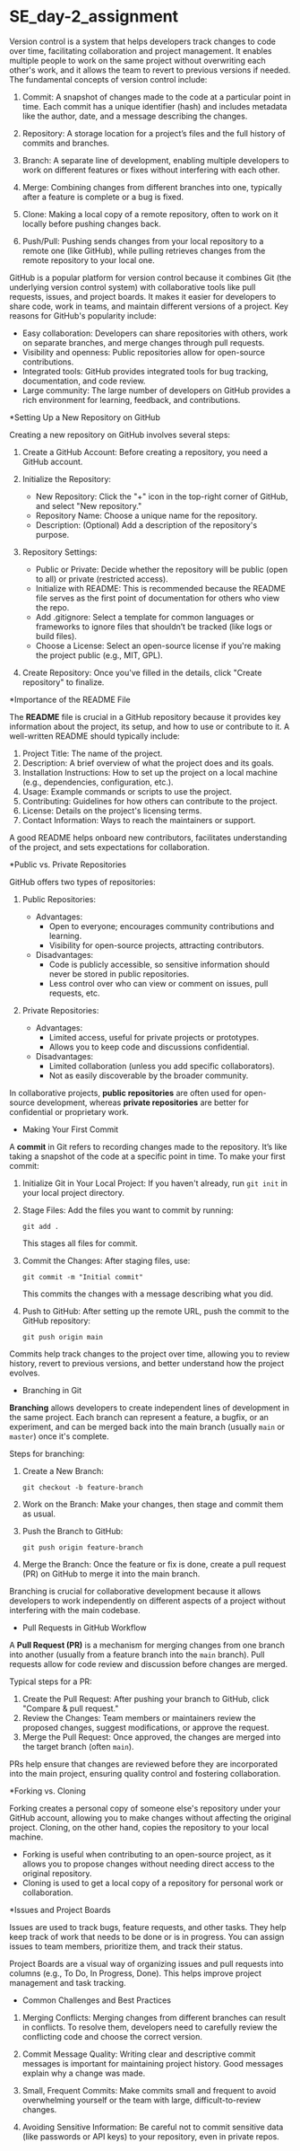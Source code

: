 # SE_day-2_assignment



Version control is a system that helps developers track changes to code over time, facilitating collaboration and project management. It enables multiple people to work on the same project without overwriting each other's work, and it allows the team to revert to previous versions if needed. The fundamental concepts of version control include:

1. Commit: A snapshot of changes made to the code at a particular point in time. Each commit has a unique identifier (hash) and includes metadata like the author, date, and a message describing the changes.
   
2. Repository: A storage location for a project’s files and the full history of commits and branches.

3. Branch: A separate line of development, enabling multiple developers to work on different features or fixes without interfering with each other.

4. Merge: Combining changes from different branches into one, typically after a feature is complete or a bug is fixed.

5. Clone: Making a local copy of a remote repository, often to work on it locally before pushing changes back.

6. Push/Pull: Pushing sends changes from your local repository to a remote one (like GitHub), while pulling retrieves changes from the remote repository to your local one.

GitHub is a popular platform for version control because it combines Git (the underlying version control system) with collaborative tools like pull requests, issues, and project boards. It makes it easier for developers to share code, work in teams, and maintain different versions of a project. Key reasons for GitHub's popularity include:

- Easy collaboration: Developers can share repositories with others, work on separate branches, and merge changes through pull requests.
- Visibility and openness: Public repositories allow for open-source contributions.
- Integrated tools: GitHub provides integrated tools for bug tracking, documentation, and code review.
- Large community: The large number of developers on GitHub provides a rich environment for learning, feedback, and contributions.

*Setting Up a New Repository on GitHub

Creating a new repository on GitHub involves several steps:

1. Create a GitHub Account: Before creating a repository, you need a GitHub account.

2. Initialize the Repository:
   - New Repository: Click the "+" icon in the top-right corner of GitHub, and select "New repository."
   - Repository Name: Choose a unique name for the repository.
   - Description: (Optional) Add a description of the repository's purpose.
   
3. Repository Settings:
   - Public or Private: Decide whether the repository will be public (open to all) or private (restricted access).
   - Initialize with README: This is recommended because the README file serves as the first point of documentation for others who view the repo.
   - Add .gitignore: Select a template for common languages or frameworks to ignore files that shouldn’t be tracked (like logs or build files).
   - Choose a License: Select an open-source license if you're making the project public (e.g., MIT, GPL).

4. Create Repository: Once you've filled in the details, click "Create repository" to finalize.

*Importance of the README File

The **README** file is crucial in a GitHub repository because it provides key information about the project, its setup, and how to use or contribute to it. A well-written README should typically include:

1. Project Title: The name of the project.
2. Description: A brief overview of what the project does and its goals.
3. Installation Instructions: How to set up the project on a local machine (e.g., dependencies, configuration, etc.).
4. Usage: Example commands or scripts to use the project.
5. Contributing: Guidelines for how others can contribute to the project.
6. License: Details on the project's licensing terms.
7. Contact Information: Ways to reach the maintainers or support.

A good README helps onboard new contributors, facilitates understanding of the project, and sets expectations for collaboration.

*Public vs. Private Repositories

GitHub offers two types of repositories:

1. Public Repositories:
   - Advantages:
     - Open to everyone; encourages community contributions and learning.
     - Visibility for open-source projects, attracting contributors.
   - Disadvantages:
     - Code is publicly accessible, so sensitive information should never be stored in public repositories.
     - Less control over who can view or comment on issues, pull requests, etc.
  
2. Private Repositories:
   - Advantages:
     - Limited access, useful for private projects or prototypes.
     - Allows you to keep code and discussions confidential.
   - Disadvantages:
     - Limited collaboration (unless you add specific collaborators).
     - Not as easily discoverable by the broader community.

In collaborative projects, **public repositories** are often used for open-source development, whereas **private repositories** are better for confidential or proprietary work.

* Making Your First Commit

A **commit** in Git refers to recording changes made to the repository. It’s like taking a snapshot of the code at a specific point in time. To make your first commit:

1. Initialize Git in Your Local Project: If you haven't already, run `git init` in your local project directory.
   
2. Stage Files: Add the files you want to commit by running:
   ```
   git add .
   ```
   This stages all files for commit.

3. Commit the Changes: After staging files, use:
   ```
   git commit -m "Initial commit"
   ```
   This commits the changes with a message describing what you did.

4. Push to GitHub: After setting up the remote URL, push the commit to the GitHub repository:
   ```
   git push origin main
   ```

Commits help track changes to the project over time, allowing you to review history, revert to previous versions, and better understand how the project evolves.

* Branching in Git

**Branching** allows developers to create independent lines of development in the same project. Each branch can represent a feature, a bugfix, or an experiment, and can be merged back into the main branch (usually `main` or `master`) once it's complete.

Steps for branching:

1. Create a New Branch:
   ```
   git checkout -b feature-branch
   ```

2. Work on the Branch: Make your changes, then stage and commit them as usual.

3. Push the Branch to GitHub:
   ```
   git push origin feature-branch
   ```

4. Merge the Branch: Once the feature or fix is done, create a pull request (PR) on GitHub to merge it into the main branch.

Branching is crucial for collaborative development because it allows developers to work independently on different aspects of a project without interfering with the main codebase.

* Pull Requests in GitHub Workflow

A **Pull Request (PR)** is a mechanism for merging changes from one branch into another (usually from a feature branch into the `main` branch). Pull requests allow for code review and discussion before changes are merged.

Typical steps for a PR:

1. Create the Pull Request: After pushing your branch to GitHub, click "Compare & pull request."
2. Review the Changes: Team members or maintainers review the proposed changes, suggest modifications, or approve the request.
3. Merge the Pull Request: Once approved, the changes are merged into the target branch (often `main`).

PRs help ensure that changes are reviewed before they are incorporated into the main project, ensuring quality control and fostering collaboration.


*Forking vs. Cloning

Forking creates a personal copy of someone else's repository under your GitHub account, allowing you to make changes without affecting the original project. 
Cloning, on the other hand, copies the repository to your local machine.

- Forking is useful when contributing to an open-source project, as it allows you to propose changes without needing direct access to the original repository.
- Cloning is used to get a local copy of a repository for personal work or collaboration.

 *Issues and Project Boards

Issues are used to track bugs, feature requests, and other tasks. They help keep track of work that needs to be done or is in progress. You can assign issues to team members, prioritize them, and track their status.

Project Boards are a visual way of organizing issues and pull requests into columns (e.g., To Do, In Progress, Done). This helps improve project management and task tracking.

* Common Challenges and Best Practices

1. Merging Conflicts: Merging changes from different branches can result in conflicts. To resolve them, developers need to carefully review the conflicting code and choose the correct version.

2. Commit Message Quality: Writing clear and descriptive commit messages is important for maintaining project history. Good messages explain why a change was made.

3. Small, Frequent Commits: Make commits small and frequent to avoid overwhelming yourself or the team with large, difficult-to-review changes.

4. Avoiding Sensitive Information: Be careful not to commit sensitive data (like passwords or API keys) to your repository, even in private repos.

